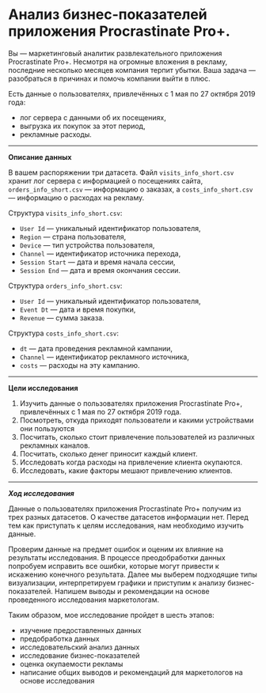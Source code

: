# Анализ бизнес-показателей приложения Procrastinate Pro+.

Вы — маркетинговый аналитик развлекательного приложения Procrastinate Pro+. Несмотря на огромные вложения в рекламу, последние несколько месяцев компания терпит убытки. Ваша задача — разобраться в причинах и помочь компании выйти в плюс.
    
Есть данные о пользователях, привлечённых с 1 мая по 27 октября 2019 года:
    
- лог сервера с данными об их посещениях,
- выгрузка их покупок за этот период,
- рекламные расходы.

---
    
**Описание данных**

В вашем распоряжении три датасета. Файл `visits_info_short.csv` хранит лог сервера с информацией о посещениях сайта, `orders_info_short.csv` — информацию о заказах, а `costs_info_short.csv` — информацию о расходах на рекламу.
    
Структура `visits_info_short.csv`:
    
- `User Id` — уникальный идентификатор пользователя,
- `Region` — страна пользователя,
- `Device` — тип устройства пользователя,
- `Channel` — идентификатор источника перехода,
- `Session Start` — дата и время начала сессии,
- `Session End` — дата и время окончания сессии.
    
Структура `orders_info_short.csv`:
    
- `User Id` — уникальный идентификатор пользователя,
- `Event Dt` — дата и время покупки,
- `Revenue` — сумма заказа.
    
Структура `costs_info_short.csv`:
    
- `dt` — дата проведения рекламной кампании,
- `Channel` — идентификатор рекламного источника,
- `costs` — расходы на эту кампанию.

---
    
**Цели исследования**

1. Изучить данные о пользователях приложения Procrastinate Pro+, привлечённых с 1 мая по 27 октября 2019 года.
2. Посмотреть, откуда приходят пользователи и какими устройствами они пользуются
3. Посчитать, сколько стоит привлечение пользователей из различных рекламных каналов.
4. Посчитать, сколько денег приносит каждый клиент.
5. Исследовать когда расходы на привлечение клиента окупаются.
6. Исследовать, какие факторы мешают привлечению клиентов.
    
---
    
***Ход исследования***
    
Данные о пользователях приложения Procrastinate Pro+ получим из трех разных датасетов. О качестве датасетов информации нет. Перед тем как приступать к целям исследования, нам необходимо изучить данные.
    
Проверим данные на предмет ошибок и оценим их влияние на результаты исследования. В процессе преодобработки данных попробуем исправить все ошибки, которые могут привести к искажению конечного результата. Далее мы выберем подходящие типы визуализации, интерпретируем графики и приступим к анализу бизнес-показателей. Напишем выводы и рекомендации на основе проведенного исследования маркетологам.
    
Таким образом, мое исследование пройдет в шесть этапов:
- изучение предоставленных данных
- предобработка данных
- исследовательский анализ данных
- исследование бизнес-показателей
- оценка окупаемости рекламы
- написание общих выводов и рекомендаций для маркетологов на основе исследования

